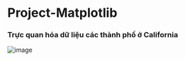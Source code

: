 # Project-Matplotlib

### Trực quan hóa dữ liệu các thành phố ở California
![image](https://user-images.githubusercontent.com/108579644/219478955-c1e8ca6f-e64f-41a4-aa98-2f9667b9c5c5.png)
